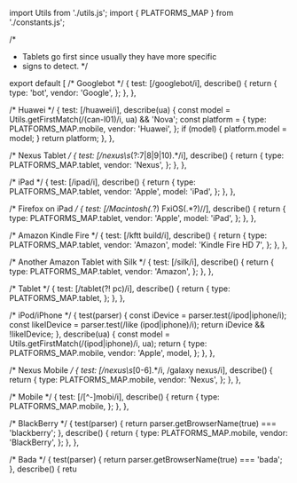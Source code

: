 import Utils from './utils.js';
import { PLATFORMS_MAP } from './constants.js';

/*
 * Tablets go first since usually they have more specific
 * signs to detect.
 */

export default [
  /* Googlebot */
  {
    test: [/googlebot/i],
    describe() {
      return {
        type: 'bot',
        vendor: 'Google',
      };
    },
  },

  /* Huawei */
  {
    test: [/huawei/i],
    describe(ua) {
      const model = Utils.getFirstMatch(/(can-l01)/i, ua) && 'Nova';
      const platform = {
        type: PLATFORMS_MAP.mobile,
        vendor: 'Huawei',
      };
      if (model) {
        platform.model = model;
      }
      return platform;
    },
  },

  /* Nexus Tablet */
  {
    test: [/nexus\s*(?:7|8|9|10).*/i],
    describe() {
      return {
        type: PLATFORMS_MAP.tablet,
        vendor: 'Nexus',
      };
    },
  },

  /* iPad */
  {
    test: [/ipad/i],
    describe() {
      return {
        type: PLATFORMS_MAP.tablet,
        vendor: 'Apple',
        model: 'iPad',
      };
    },
  },

  /* Firefox on iPad */
  {
    test: [/Macintosh(.*?) FxiOS(.*?)\//],
    describe() {
      return {
        type: PLATFORMS_MAP.tablet,
        vendor: 'Apple',
        model: 'iPad',
      };
    },
  },

  /* Amazon Kindle Fire */
  {
    test: [/kftt build/i],
    describe() {
      return {
        type: PLATFORMS_MAP.tablet,
        vendor: 'Amazon',
        model: 'Kindle Fire HD 7',
      };
    },
  },

  /* Another Amazon Tablet with Silk */
  {
    test: [/silk/i],
    describe() {
      return {
        type: PLATFORMS_MAP.tablet,
        vendor: 'Amazon',
      };
    },
  },

  /* Tablet */
  {
    test: [/tablet(?! pc)/i],
    describe() {
      return {
        type: PLATFORMS_MAP.tablet,
      };
    },
  },

  /* iPod/iPhone */
  {
    test(parser) {
      const iDevice = parser.test(/ipod|iphone/i);
      const likeIDevice = parser.test(/like (ipod|iphone)/i);
      return iDevice && !likeIDevice;
    },
    describe(ua) {
      const model = Utils.getFirstMatch(/(ipod|iphone)/i, ua);
      return {
        type: PLATFORMS_MAP.mobile,
        vendor: 'Apple',
        model,
      };
    },
  },

  /* Nexus Mobile */
  {
    test: [/nexus\s*[0-6].*/i, /galaxy nexus/i],
    describe() {
      return {
        type: PLATFORMS_MAP.mobile,
        vendor: 'Nexus',
      };
    },
  },

  /* Mobile */
  {
    test: [/[^-]mobi/i],
    describe() {
      return {
        type: PLATFORMS_MAP.mobile,
      };
    },
  },

  /* BlackBerry */
  {
    test(parser) {
      return parser.getBrowserName(true) === 'blackberry';
    },
    describe() {
      return {
        type: PLATFORMS_MAP.mobile,
        vendor: 'BlackBerry',
      };
    },
  },

  /* Bada */
  {
    test(parser) {
      return parser.getBrowserName(true) === 'bada';
    },
    describe() {
      retu